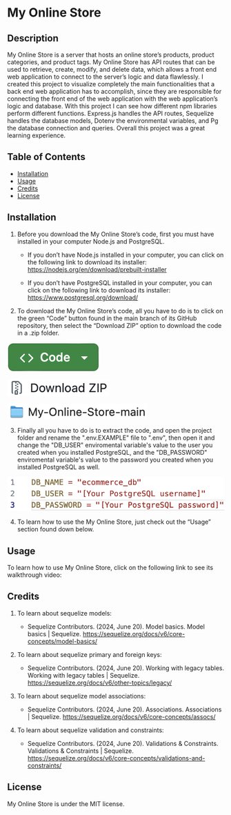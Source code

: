 # My Online Store

## Description

My Online Store is a server that hosts an online store’s products, product categories, and product tags. My Online Store has API routes that can be used to retrieve, create, modify, and delete data, which allows a front end web application to connect to the server’s logic and data flawlessly. I created this project to visualize completely the main functionalities that a back end web application has to accomplish, since they are responsible for connecting the front end of the web application with the web application’s logic and database. With this project I can see how different npm libraries perform different functions. Express.js handles the API routes, Sequelize handles the database models, Dotenv the environmental variables, and Pg the database connection and queries. Overall this project was a great learning experience.

## Table of Contents

- [Installation](#installation)
- [Usage](#usage)
- [Credits](#credits)
- [License](#license)

## Installation

1. Before you download the My Online Store’s code, first you must have installed in your computer Node.js and PostgreSQL.

   - If you don’t have Node.js installed in your computer, you can click on the following link to download its installer: https://nodejs.org/en/download/prebuilt-installer

   - If you don’t have PostgreSQL installed in your computer, you can click on the following link to download its installer: https://www.postgresql.org/download/

2. To download the My Online Store’s code, all you have to do is to click on the green “Code” button found in the main branch of its GitHub repository, then select the “Download ZIP” option to download the code in a .zip folder.

![](./images/GreenCodeButton.png)

![](./images/DownloadZipButton.png)

![](./images/DownloadedCodeFolder.png)

3. Finally all you have to do is to extract the code, and open the project folder and rename the ".env.EXAMPLE" file to ".env", then open it and change the "DB_USER" enviromental variable's value to the user you created when you installed PostgreSQL, and the "DB_PASSWORD" enviromental variable's value to the password you created when you installed PostgreSQL as well.

![](./images/EnviromentalVariables.png)

4. To learn how to use the My Online Store, just check out the “Usage” section found down below.

## Usage

To learn how to use My Online Store, click on the following link to see its walkthrough video:

## Credits

1. To learn about sequelize models:

   - Sequelize Contributors. (2024, June 20). Model basics. Model basics | Sequelize. https://sequelize.org/docs/v6/core-concepts/model-basics/

2. To learn about sequelize primary and foreign keys:

   - Sequelize Contributors. (2024, June 20). Working with legacy tables. Working with legacy tables | Sequelize. https://sequelize.org/docs/v6/other-topics/legacy/

3. To learn about sequelize model associations:

   - Sequelize Contributors. (2024, June 20). Associations. Associations | Sequelize. https://sequelize.org/docs/v6/core-concepts/assocs/

4. To learn about sequelize validation and constraints:

   - Sequelize Contributors. (2024, June 20). Validations & Constraints. Validations & Constraints | Sequelize. https://sequelize.org/docs/v6/core-concepts/validations-and-constraints/

## License

My Online Store is under the MIT license.
